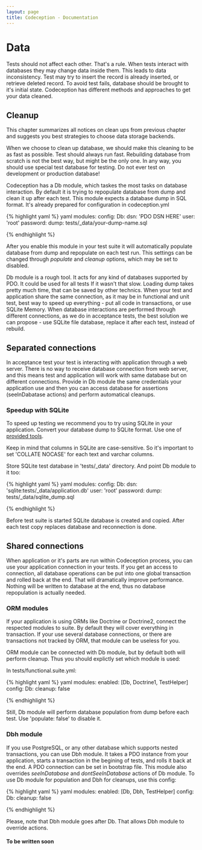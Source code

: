 ```yaml
---
layout: page
title: Codeception - Documentation
---
```


# Data

Tests should not affect each other. That's a rule. When tests interact with databases they may change data inside them. This leads to data inconsistency. Test may try to insert the record is already inserted, or retrieve deleted record. To avoid test fails, database should be brought to it's initial state. Codeception has different methods and approaches to get your data cleaned.

## Cleanup

This chapter summarizes all notices on clean ups from previous chapter and suggests you best strategies to choose data storage backends.

When we choose to clean up database, we should make this cleaning to be as fast as possible. Test should always run fast. Rebuilding database from scratch is not the best way, but might be the only one. In any way, you should use special test database for testing. Do not ever test on development or production database!

Codeception has a Db module, which taskes the most tasks on database interaction. By default it is trying to repopulate database from dump and clean it up after each test. This module expects a database dump in SQL format. It's already prepared for configuration in codeception.yml

{% highlight yaml %}
 yaml
modules:
    config:
        Db:
            dsn: 'PDO DSN HERE'
            user: 'root'
            password:
            dump: tests/_data/your-dump-name.sql

{% endhighlight %}

After you enable this module in your test suite it will automatically populate database from dump and repopulate on each test run. This settings can be changed through _populate_ and _cleanup_ options, which may be set to disabled.

Db module is a rough tool. It acts for any kind of databases supported by PDO. It could be used for all tests If it wasn't that slow. Loading dump takes pretty much time, that can be saved by other technics. When your test and application share the same connection, as it may be in functional and unit test, best way to speed up everything - put all code in transactions, or use SQLite Memory. When database interactions are performed through different connections, as we do in acceptance tests, the best solution we can propose - use SQLite file database, replace it after each test, instead of rebuild.

## Separated connections

In acceptance test your test is interacting with application through a web server. There is no way to receive database connection from web server, and this means test and application will work with same database but on different connections. Provide in Db module the same credentials your application use and then you can access database for assertions (seeInDabatase actions) and perform automatical cleanups.

### Speedup with SQLite

To speed up testing we recommend you to try using SQLite in your application. Convert your database dump to SQLite format. Use one of [provided tools](http://www.sqlite.org/cvstrac/wiki?p=ConverterTools).

Keep in mind that columns in SQLite are case-sensitive. So it's important to set 'COLLATE NOCASE' for each text and varchar columns.

Store SQLite test database in 'tests/_data' directory. And point Db module to it too:

{% highlight yaml %}
 yaml
modules:
    config:
        Db:
            dsn: 'sqlite:tests/_data/application.db'
            user: 'root'
            password:
            dump: tests/_data/sqlite_dump.sql

{% endhighlight %}

Before test suite is started SQLite database is created and copied. After each test copy replaces database and reconnection is done. 

## Shared connections

When application or it's parts are run within Codeception process, you can use your application connection in your tests. 
If you get an access to connection, all database operations can be put into one global transaction and rolled back at the end. That will dramatically improve performance. Nothing will be written to database at the end, thus no database repopulation is actually needed.

### ORM modules

If your application is using ORMs like Doctrine or Doctrine2, connect the respected modules to suite. By default they will cover everything in transaction. If your use several database connections, or there are transactions not tracked by ORM, that module can be useless for you.

ORM module can be connected with Db module, but by default both will perform cleanup. Thus you should explictly set which module is used:

In tests/functional.suite.yml:

{% highlight yaml %}
 yaml
modules:
	enabled: [Db, Doctrine1, TestHelper]
	config:
		Db:
			cleanup: false

{% endhighlight %}

Still, Db module will perform database population from dump before each test. Use 'populate: false' to disable it.

### Dbh module

If you use PostgreSQL, or any other database which supports nested transactions, you can use Dbh module. It takes a PDO instance from your application, starts a transaction in the begining of tests, and rolls it back at the end.
A PDO connection can be set in bootstrap file. This module also overrides _seeInDatabase_ and _dontSeeInDatabase_ actions of Db module.
To use Db module for population and Dbh for cleanups, use this config:

{% highlight yaml %}
 yaml
modules:
	enabled: [Db, Dbh, TestHelper]
	config:
		Db:
			cleanup: false


{% endhighlight %}

Please, note that Dbh module goes after Db. That allows Dbh module to override actions.

#### To be written soon